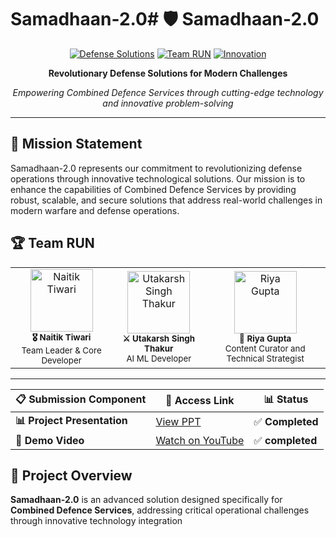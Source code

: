 # Samadhaan-2.0# 🛡️ Samadhaan-2.0

<div align="center">

[![Defense Solutions](https://img.shields.io/badge/Defense-Solutions-red?style=for-the-badge&logo=shield&logoColor=white)](https://github.com)
[![Team RUN](https://img.shields.io/badge/Team-RUN-blue?style=for-the-badge&logo=users&logoColor=white)](https://github.com)
[![Innovation](https://img.shields.io/badge/Innovation-2025-green?style=for-the-badge&logo=lightbulb&logoColor=white)](https://github.com)

**Revolutionary Defense Solutions for Modern Challenges**

*Empowering Combined Defence Services through cutting-edge technology and innovative problem-solving*

---

</div>

## 🎯 **Mission Statement**

Samadhaan-2.0 represents our commitment to revolutionizing defense operations through innovative technological solutions. Our mission is to enhance the capabilities of Combined Defence Services by providing robust, scalable, and secure solutions that address real-world challenges in modern warfare and defense operations.

## 🏆 **Team RUN**

<table align="center">
  <tr>
    <td align="center">
      <img src="https://media.licdn.com/dms/image/v2/D4D03AQEtHp4-ljZm7A/profile-displayphoto-shrink_200_200/profile-displayphoto-shrink_200_200/0/1702003317459?e=1759968000&v=beta&t=UYbCQDergsvg7ROQyV7hs_1hErjGtBg6Ko3D_pXFnIg" width="100px;" alt="Naitik Tiwari"/><br />
      <sub><b>🎖️ Naitik Tiwari</b></sub><br />
      <sup>Team Leader & Core Developer</sup>
    </td>
    <td align="center">
      <img src="https://avatars.githubusercontent.com/u/145524154?v=4" width="100px;" alt="Utakarsh Singh Thakur"/><br />
      <sub><b>⚔️ Utakarsh Singh Thakur</b></sub><br />
      <sup>AI ML Developer</sup>
    </td>
    <td align="center">
      <img src="https://media.licdn.com/dms/image/v2/D4D03AQHVnHzPyccXBg/profile-displayphoto-shrink_200_200/B4DZaWs_GUHEAY-/0/1746285098680?e=1759968000&v=beta&t=OZUgTbQ0XXEMg7wOi8XdqrBZvvkHBho172CBQeDNcjQ" width="100px;" alt="Riya Gupta"/><br />
      <sub><b>🚀 Riya Gupta</b></sub><br />
      <sup>Content Curator and Technical Strategist</sup>
    </td>
  </tr>
</table>

---
| 📋 Submission Component | 🔗 Access Link | 📊 Status |
|------------------------|----------------|-----------|
| **📊 Project Presentation** | [View PPT](https://docs.google.com/presentation/d/1LW7kMpmU3JzNRXRjsQZcHQBlc7RnhgJg/edit?usp=sharing&ouid=107171488951303627065&rtpof=true&sd=true) | ✅ **Completed** |
| **🎥 Demo Video** | [Watch on YouTube](https://youtu.be/a-WE0V91xvY) | ✅ **completed** |
## 🌟 **Project Overview**

**Samadhaan-2.0** is an advanced solution designed specifically for **Combined Defence Services**, addressing critical operational challenges through innovative technology integration
